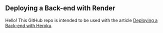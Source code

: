 ## Deploying a Back-end with Render
Hello! This GitHub repo is intended to be used with the article [Deploying a Back-end with Heroku](https://www.codecademy.com/articles/deploying-a-back-end-with-heroku).
